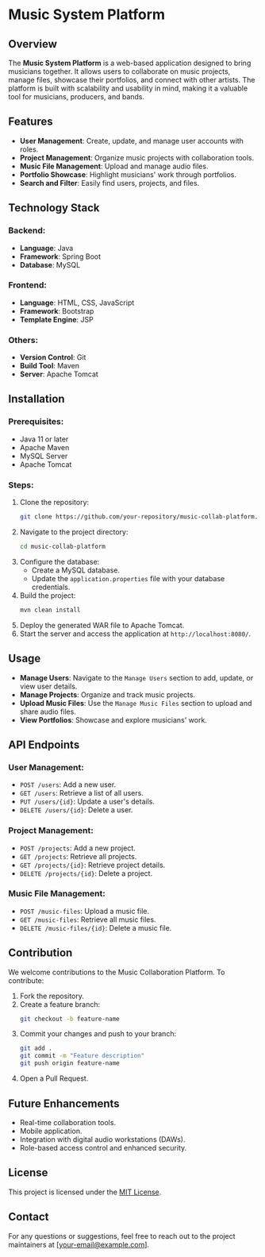 # Music System Platform

## Overview
The **Music System Platform** is a web-based application designed to bring musicians together. It allows users to collaborate on music projects, manage files, showcase their portfolios, and connect with other artists. The platform is built with scalability and usability in mind, making it a valuable tool for musicians, producers, and bands.

## Features
- **User Management**: Create, update, and manage user accounts with roles.
- **Project Management**: Organize music projects with collaboration tools.
- **Music File Management**: Upload and manage audio files.
- **Portfolio Showcase**: Highlight musicians' work through portfolios.
- **Search and Filter**: Easily find users, projects, and files.

## Technology Stack
### Backend:
- **Language**: Java
- **Framework**: Spring Boot
- **Database**: MySQL

### Frontend:
- **Language**: HTML, CSS, JavaScript
- **Framework**: Bootstrap
- **Template Engine**: JSP

### Others:
- **Version Control**: Git
- **Build Tool**: Maven
- **Server**: Apache Tomcat

## Installation
### Prerequisites:
- Java 11 or later
- Apache Maven
- MySQL Server
- Apache Tomcat

### Steps:
1. Clone the repository:
   ```bash
   git clone https://github.com/your-repository/music-collab-platform.git
   ```
2. Navigate to the project directory:
   ```bash
   cd music-collab-platform
   ```
3. Configure the database:
   - Create a MySQL database.
   - Update the `application.properties` file with your database credentials.
4. Build the project:
   ```bash
   mvn clean install
   ```
5. Deploy the generated WAR file to Apache Tomcat.
6. Start the server and access the application at `http://localhost:8080/`.

## Usage
- **Manage Users**: Navigate to the `Manage Users` section to add, update, or view user details.
- **Manage Projects**: Organize and track music projects.
- **Upload Music Files**: Use the `Manage Music Files` section to upload and share audio files.
- **View Portfolios**: Showcase and explore musicians' work.

## API Endpoints
### User Management:
- `POST /users`: Add a new user.
- `GET /users`: Retrieve a list of all users.
- `PUT /users/{id}`: Update a user's details.
- `DELETE /users/{id}`: Delete a user.

### Project Management:
- `POST /projects`: Add a new project.
- `GET /projects`: Retrieve all projects.
- `GET /projects/{id}`: Retrieve project details.
- `DELETE /projects/{id}`: Delete a project.

### Music File Management:
- `POST /music-files`: Upload a music file.
- `GET /music-files`: Retrieve all music files.
- `DELETE /music-files/{id}`: Delete a music file.

## Contribution
We welcome contributions to the Music Collaboration Platform. To contribute:
1. Fork the repository.
2. Create a feature branch:
   ```bash
   git checkout -b feature-name
   ```
3. Commit your changes and push to your branch:
   ```bash
   git add .
   git commit -m "Feature description"
   git push origin feature-name
   ```
4. Open a Pull Request.

## Future Enhancements
- Real-time collaboration tools.
- Mobile application.
- Integration with digital audio workstations (DAWs).
- Role-based access control and enhanced security.

## License
This project is licensed under the [MIT License](LICENSE).

## Contact
For any questions or suggestions, feel free to reach out to the project maintainers at [your-email@example.com].

